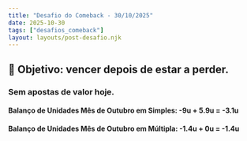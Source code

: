 ```yaml
---
title: "Desafio do Comeback - 30/10/2025"
date: 2025-10-30
tags: ["desafios_comeback"]
layout: layouts/post-desafio.njk
---
```


## 🎯 Objetivo: vencer depois de estar a perder.

### Sem apostas de valor hoje.

#### Balanço de Unidades Mês de Outubro em Simples: -9u + 5.9u = -3.1u
#### Balanço de Unidades Mês de Outubro em Múltipla: -1.4u + 0u = -1.4u